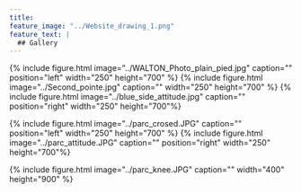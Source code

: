 ```yaml
---
title: 
feature_image: "../Website_drawing_1.png"
feature_text: |
  ## Gallery
---
```


{% include figure.html image="../WALTON_Photo_plain_pied.jpg" caption="" position="left" width="250" height="700" %}
{% include figure.html image="../Second_pointe.jpg" caption="" width="250" height="700" %}
{% include figure.html image="../blue_side_attitude.jpg" caption="" position="right" width="250" height="700"%}

{% include figure.html image="../parc_crosed.JPG" caption="" position="left" width="250" height="700" %}
{% include figure.html image="../parc_attitude.JPG" caption="" position="right" width="250" height="700"%}


{% include figure.html image="../parc_knee.JPG" caption="" width="400" height="900" %}



